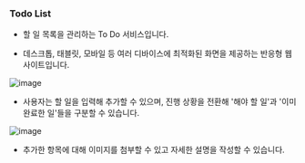 ### Todo List

- 할 일 목록을 관리하는 To Do 서비스입니다.

- 데스크톱, 태블릿, 모바일 등 여러 디바이스에 최적화된 화면을 제공하는 반응형 웹사이트입니다.

![image](https://github.com/user-attachments/assets/ece10caf-05ee-4522-abca-627074f0680e)

- 사용자는 할 일을 입력해 추가할 수 있으며, 진행 상황을 전환해 '해야 할 일'과 '이미 완료한 일'들을 구분할 수 있습니다.

![image](https://github.com/user-attachments/assets/5bdafec1-d46e-4b96-adb6-a3f365ed4372)

- 추가한 항목에 대해 이미지를 첨부할 수 있고 자세한 설명을 작성할 수 있습니다.
